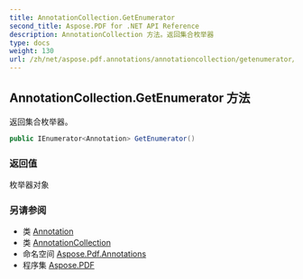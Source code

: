 ```yaml
---
title: AnnotationCollection.GetEnumerator
second_title: Aspose.PDF for .NET API Reference
description: AnnotationCollection 方法。返回集合枚举器
type: docs
weight: 130
url: /zh/net/aspose.pdf.annotations/annotationcollection/getenumerator/
---
```

## AnnotationCollection.GetEnumerator 方法

返回集合枚举器。

```csharp
public IEnumerator<Annotation> GetEnumerator()
```

### 返回值

枚举器对象

### 另请参阅

* 类 [Annotation](../../annotation/)
* 类 [AnnotationCollection](../)
* 命名空间 [Aspose.Pdf.Annotations](../../../aspose.pdf.annotations/)
* 程序集 [Aspose.PDF](../../../)